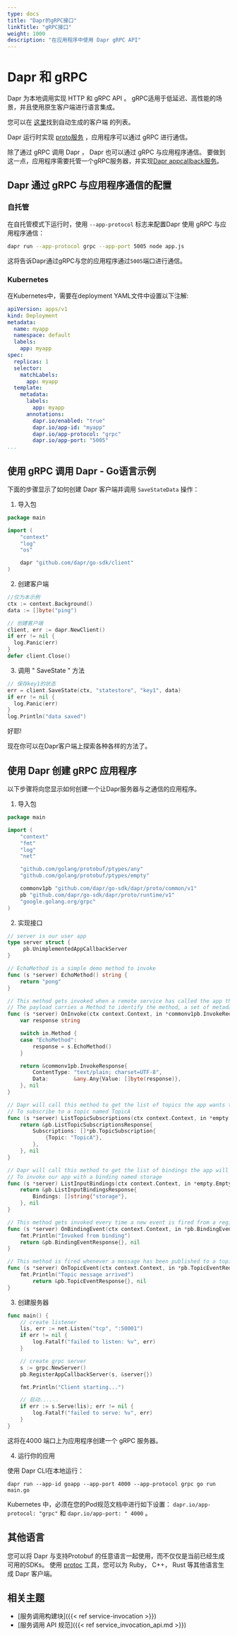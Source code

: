 ```yaml
---
type: docs
title: "Dapr的gRPC接口"
linkTitle: "gRPC接口"
weight: 1000
description: "在应用程序中使用 Dapr gRPC API"
---
```


# Dapr 和 gRPC

Dapr 为本地调用实现 HTTP 和 gRPC API 。 gRPC适用于低延迟、高性能的场景，并且使用原生客户端进行语言集成。

您可以在 [这里](https://github.com/dapr/docs#sdks)找到自动生成的客户端 的列表。

Dapr 运行时实现 [proto服务](https://github.com/dapr/dapr/blob/master/dapr/proto/runtime/v1/dapr.proto) ，应用程序可以通过 gRPC 进行通信。

除了通过 gRPC 调用 Dapr ， Dapr 也可以通过 gRPC 与应用程序通信。 要做到这一点，应用程序需要托管一个gRPC服务器，并实现[Dapr appcallback服务](https://github.com/dapr/dapr/blob/master/dapr/proto/runtime/v1/appcallback.proto)。

## Dapr 通过 gRPC 与应用程序通信的配置

### 自托管

在自托管模式下运行时，使用 `--app-protocol` 标志来配置Dapr 使用 gRPC 与应用程序通信：

```bash
dapr run --app-protocol grpc --app-port 5005 node app.js
```
这将告诉Dapr通过gRPC与您的应用程序通过`5005`端口进行通信。


### Kubernetes

在Kubernetes中，需要在deployment YAML文件中设置以下注解:

```yaml
apiVersion: apps/v1
kind: Deployment
metadata:
  name: myapp
  namespace: default
  labels:
    app: myapp
spec:
  replicas: 1
  selector:
    matchLabels:
      app: myapp
  template:
    metadata:
      labels:
        app: myapp
      annotations:
        dapr.io/enabled: "true"
        dapr.io/app-id: "myapp"
        dapr.io/app-protocol: "grpc"
        dapr.io/app-port: "5005"
...
```

## 使用 gRPC 调用 Dapr - Go语言示例

下面的步骤显示了如何创建 Dapr 客户端并调用 `SaveStateData` 操作：

1. 导入包

```go
package main

import (
    "context"
    "log"
    "os"

    dapr "github.com/dapr/go-sdk/client"
)
```

2. 创建客户端

```go
//仅为本示例
ctx := context.Background()
data := []byte("ping")

// 创建客户端
client, err := dapr.NewClient()
if err != nil {
  log.Panic(err)
}
defer client.Close()
```

3. 调用 " SaveState " 方法

```go
// 保存key1的状态
err = client.SaveState(ctx, "statestore", "key1", data)
if err != nil {
  log.Panic(err)
}
log.Println("data saved")
```

好耶!

现在你可以在Dapr客户端上探索各种各样的方法了。

## 使用 Dapr 创建 gRPC 应用程序

以下步骤将向您显示如何创建一个让Dapr服务器与之通信的应用程序。

1. 导入包

```go
package main

import (
    "context"
    "fmt"
    "log"
    "net"

    "github.com/golang/protobuf/ptypes/any"
    "github.com/golang/protobuf/ptypes/empty"

    commonv1pb "github.com/dapr/go-sdk/dapr/proto/common/v1"
    pb "github.com/dapr/go-sdk/dapr/proto/runtime/v1"
    "google.golang.org/grpc"
)
```

2. 实现接口

```go
// server is our user app
type server struct {
     pb.UnimplementedAppCallbackServer
}

// EchoMethod is a simple demo method to invoke
func (s *server) EchoMethod() string {
    return "pong"
}

// This method gets invoked when a remote service has called the app through Dapr
// The payload carries a Method to identify the method, a set of metadata properties and an optional payload
func (s *server) OnInvoke(ctx context.Context, in *commonv1pb.InvokeRequest) (*commonv1pb.InvokeResponse, error) {
    var response string

    switch in.Method {
    case "EchoMethod":
        response = s.EchoMethod()
    }

    return &commonv1pb.InvokeResponse{
        ContentType: "text/plain; charset=UTF-8",
        Data:        &any.Any{Value: []byte(response)},
    }, nil
}

// Dapr will call this method to get the list of topics the app wants to subscribe to. In this example, we are telling Dapr
// To subscribe to a topic named TopicA
func (s *server) ListTopicSubscriptions(ctx context.Context, in *empty.Empty) (*pb.ListTopicSubscriptionsResponse, error) {
    return &pb.ListTopicSubscriptionsResponse{
        Subscriptions: []*pb.TopicSubscription{
            {Topic: "TopicA"},
        },
    }, nil
}

// Dapr will call this method to get the list of bindings the app will get invoked by. In this example, we are telling Dapr
// To invoke our app with a binding named storage
func (s *server) ListInputBindings(ctx context.Context, in *empty.Empty) (*pb.ListInputBindingsResponse, error) {
    return &pb.ListInputBindingsResponse{
        Bindings: []string{"storage"},
    }, nil
}

// This method gets invoked every time a new event is fired from a registered binding. The message carries the binding name, a payload and optional metadata
func (s *server) OnBindingEvent(ctx context.Context, in *pb.BindingEventRequest) (*pb.BindingEventResponse, error) {
    fmt.Println("Invoked from binding")
    return &pb.BindingEventResponse{}, nil
}

// This method is fired whenever a message has been published to a topic that has been subscribed. Dapr sends published messages in a CloudEvents 0.3 envelope.
func (s *server) OnTopicEvent(ctx context.Context, in *pb.TopicEventRequest) (*pb.TopicEventResponse, error) {
    fmt.Println("Topic message arrived")
        return &pb.TopicEventResponse{}, nil
}

```

3. 创建服务器

```go
func main() {
    // create listener
    lis, err := net.Listen("tcp", ":50001")
    if err != nil {
        log.Fatalf("failed to listen: %v", err)
    }

    // create grpc server
    s := grpc.NewServer()
    pb.RegisterAppCallbackServer(s, &server{})

    fmt.Println("Client starting...")

    // 启动......
    if err := s.Serve(lis); err != nil {
        log.Fatalf("failed to serve: %v", err)
    }
}
```

这将在4000 端口上为应用程序创建一个 gRPC 服务器。

4. 运行你的应用

使用 Dapr CLI在本地运行：

```
dapr run --app-id goapp --app-port 4000 --app-protocol grpc go run main.go
```

Kubernetes 中，必须在您的Pod规范文档中进行如下设置： `dapr.io/app-protocol: "grpc"` 和 `dapr.io/app-port: " 4000` 。

## 其他语言

您可以将 Dapr 与支持Protobuf 的任意语言一起使用，而不仅仅是当前已经生成可用的SDKs。 使用 [protoc](https://developers.google.com/protocol-buffers/docs/downloads) 工具，您可以为 Ruby， C++， Rust 等其他语言生成 Dapr 客户端。

 ## 相关主题
- [服务调用构建块]({{< ref service-invocation >}})
- [服务调用 API 规范]({{< ref service_invocation_api.md >}})
